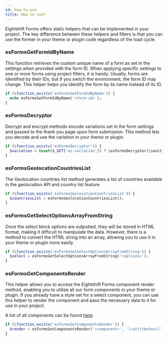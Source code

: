 ```yaml
---
id: how-to-use
title: How to use?
---
```


Eightshift Forms offers static helpers that can be implemented in your project. The key difference between these helpers and filters is that you can use the former in your theme or plugin code regardless of the load cycle.

### esFormsGetFormIdByName

This function retrieves the custom unique name of a form as set in the settings when provided with the form ID. When applying specific settings to one or more forms using project filters, it is handy. Usually, forms are identified by their IDs, but if you switch the environment, the form ID may change. This helper helps you identify the form by its name instead of its ID.

```php
if (\function_exists('esFormsGetFormIdByName')) {
  echo esFormsGetFormIdByName('<form-id>');
}
```

### esFormsDecryptor

Decrypt and encrypt methods encode variations set in the form settings and passed to the thank you page upon form submission. This method lets you decode and use the variation in your theme or plugin.

```php
if (\function_exists('esFormsDecryptor')) {
  $variation = isset($_GET['es-variation']) ? \esFormsDecryptor(\sanitize_text_field(\wp_unslash($_GET['es-variation']))) : '';
}
```

### esFormsGeolocationCountriesList

The Geolocation countries list method generates a list of countries available in the geolocation API and country list feature.

```php
if (\function_exists('esFormsGeolocationCountriesList')) {
  $countriesList = esFormsGeolocationCountriesList();
}
```

### esFormsGetSelectOptionsArrayFromString

Once the select block options are outputted, they will be stored in HTML format, making it difficult to manipulate the data. However, there is a method to convert the HTML string into an array, allowing you to use it in your theme or plugin more easily.

```php
if (\function_exists('esFormsGetSelectOptionsArrayFromString')) {
  $select = esFormsGetSelectOptionsArrayFromString('<options>');
}
```

### esFormsGetComponentsRender

This helper allows you to access the Eightshift Forms component render method, enabling you to utilize all our form components in your theme or plugin. If you already have a style set for a select component, you can use this helper to render the component and pass the necessary data to it for use in your project.

A list of all components can be found [here](https://github.com/infinum/eightshift-forms/tree/develop/src/Blocks/components).

```php
if (\function_exists('esFormsGetComponentsRender')) {
  $render = esFormsGetComponentsRender('<component>', '[<attributes>]');
}
```
